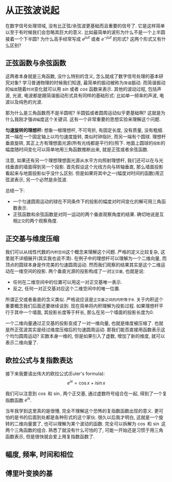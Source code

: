 # 从正弦波说起

在数字信号处理领域, 没有比正弦/余弦波更基础而且重要的信号了.
它是这样简单以至于有时候我们会忽略其巨大的意义.
比如最简单的波形为什么不是一个上半圆接着一个下半圆?
为什么高手经常写成 $e^{j \omega t}$
或者 $e^{-j \omega t}$ 的形式?
这两个形式又有什么区别?

## 正弦函数与余弦函数

这两者本身就是三角函数, 没什么特别的含义, 怎么就成了数字信号处理的基本研究对象?
学习普通物理的时候我们知道, 最简单的振动被称为`简谐`振动.
而简谐振动的`幅度`随着`时间`变化就可以用 $sin$ 或者 $cos$ 函数来表示.
其他的波动过程, 包括声波, 光波, 电波都是跟简谐振动形式具有同样的基础形式:
比如单一频率的声波, 电波以及纯色的光波.

那为什么是三角函数而不是半圆呢? 半圆弧或者圆周运动似乎更基础啊?
这就是为什么我刚才强`调幅`度这个关键词.
这有一个非常重要的思想实验来理解这个问题.

**匀速旋转的理想杆:**
想象一根理想杆, 不可弯折, 有固定长度, 没有质量, 没有粗细.
其一端在一个固定轴上以均匀速度旋转, 类似时钟指针, 而另一端有个圆球.
理想杆垂直旋转, 其正上方有理想面光源(所有光线都是平行的)照下.
地面上圆球的`投影`的幅度随时间变化可以简单地用三角函数推断出来, 就是正弦或者余弦函数.

注意, 如果还有另一个理想理想面光源从水平方向照射理想杆, 我们还可以在与光线垂直的墙面得到另一个投影.
首先假设这个光线方向与转轴垂直, 那么墙面投影看起来与地面投影似乎没什么区别.
但是如果将其中之一(幅度对时间的函数)用正弦波表示, 另一个必然是余弦波.

总结一下:

* 一个匀速圆周运动的球在不同条件下的投影的幅度对时间变化的解可用三角函数表示.
* 正弦函数和余弦函数是对同一运动的两个垂直观察角度的结果. 确切地说是互相`正交`的两个观察角度.

## 正交基与维度压缩

我们可以从线性代数的`内积空间`这个概念来理解这个问题.
严格的定义比较复杂, 这里就不详细展开(其实我也说不清).
在例子中的理想杆可以理解为一个二维向量, 而顶点的圆球本身是作完美的匀速圆周运动.
然而我们观察的结果其实是这个二维运动在一维空间的投影.
两个垂直光源的投影构成了一对`正交基`, 也就是说:

* 任何在二维空间中的位置可以用这一对正交基唯一表示.
* 反之, 任何一对正交基对应这个二维空间中的唯一位置.

所谓正交或者垂直的含义类似.
严格说应该是`正交基之间的内积等于0`.
关于内积这个重要概念我们后面还要继续谈到.
现在简单将内积理解为投影过程.
如果理想杆平行于其中一个墙面, 其投影长度等于杆长,
那么在另一个墙面的投影长度为0.

一个二维向量通过正交基的投影变成了一对一维向量, 也就是维度被压缩了.
也就是所正弦波其实是经过维度压缩后的匀速圆周运动.
那我们能否直接用函数表示这个均匀圆周运动?
实数本身一维的, 但是如果引入了虚数, 增加了新的维度, 就可以表示二维向量了.

## 欧拉公式与复指数表达

接下来我要请出伟大的欧拉公式(Euler's formula):
$$e^{ix} = \cos x + i\sin x$$

我们可以注意到 $\cos$ 和 $\sin$, 两个正交基, 通过虚数符号组合在一起, 得到了一个复指数函数 $e^{ix}$.

当年我学到这里真的是很懵, 完全不理解这个恐怖的复指数函数出现的意义.
更可怕的是书的后面到处都是各种形式的这个家伙.
很久以后我才明白, 这就是一个旋转的二维向量罢了, 也可以理解为某个波动的函数.
完全可以拆解为 $\cos$ 和 $\sin$ 这两个三角函数的组合.
熟悉了就没有什么可怕的了, 可能一开始还是习惯于用三角函数表示, 但是很快就会爱上用复指数函数了.

## 幅度, 频率, 时间和相位

## 傅里叶变换的基

<!-- You can not see the following comment. -->
